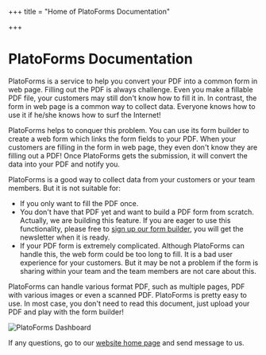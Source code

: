 +++
title = "Home of PlatoForms Documentation"

+++

# PlatoForms Documentation


PlatoForms is a service to help you convert your PDF into a common form in web page.  Filling out the PDF is always challenge. Even you make a fillable PDF file, your customers may still don't know how to fill it in. In contrast, the form in web page is a common way to collect data. Everyone knows how to use it if he/she knows how to surf the Internet!

PlatoForms helps to conquer this problem. You can use its form builder to create a web form which links the form fields to your PDF.  When your customers are filling in the form in web page, they even don't know they are filling out a PDF!  Once PlatoForms gets the submission, it will convert the data into your PDF and notify you. 

PlatoForms is a good way to collect data from your customers or your team members. But it is not suitable for:

* If you only want to fill the PDF once.
* You don't have that PDF yet and want to build a PDF form from scratch. Actually, we are building this feature. If you are eager to use this functionality, please free to [sign up our form builder](https://design.platoforms.com), you will get the newsletter when it is ready.
* If your PDF form is extremely complicated. Although PlatoForms can handle this, the web form could be too long to fill. It is a bad user experience for your customers. But it may be not a problem if the form is sharing within your team and the team members are not care about this.

PlatoForms can handle various format PDF, such as multiple pages, PDF with various images or even a scanned PDF. PlatoForms is pretty easy to use. In most case, you don't need to read this document, just upload your PDF and play with the form builder!


![PlatoForms Dashboard](/images/page/home/dashboard.png)


If any questions, go to our [website home page](https://www.platoforms.com) and send message to us.